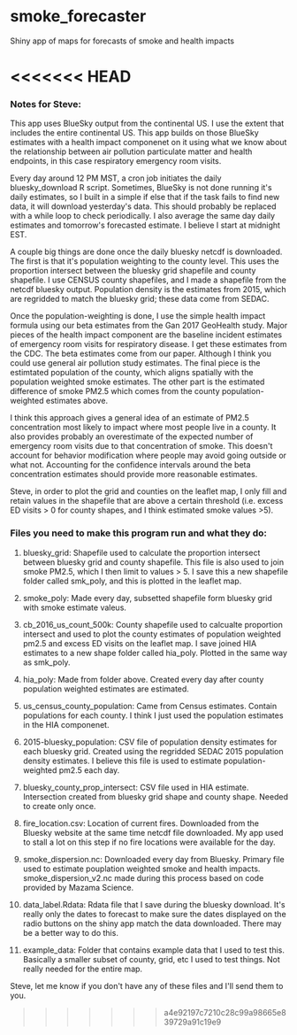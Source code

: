 # smoke_forecaster
Shiny app of maps for forecasts of smoke and health impacts 

<<<<<<< HEAD
=======
### Notes for Steve:

This app uses BlueSky output from the continental US. I use the extent that includes the entire continental US. This app builds on those BlueSky estimates with a health impact componenet on it using what we know about the relationship between air pollution particulate matter and health endpoints, in this case respiratory emergency room visits.

Every day around 12 PM MST, a cron job initiates the daily bluesky_download R script. Sometimes, BlueSky is not done running it's daily estimates, so I built in a simple if else that if the task fails to find new data, it will download yesterday's data. This should probably be replaced with a while loop to check periodically. I also average the same day daily estimates and tomorrow's forecasted estimate. I believe I start at midnight EST.

A couple big things are done once the daily bluesky netcdf is downloaded. The first is that it's population weighting to the county level. This uses the proportion intersect between the bluesky grid shapefile and county shapefile. I use CENSUS county shapefiles, and I made a shapefile from the netcdf bluesky output. Population density is the estimates from 2015, which are regridded to match the bluesky grid; these data come from SEDAC.

Once the population-weighting is done, I use the simple health impact formula using our beta estimates from the Gan 2017 GeoHealth study. Major pieces of the health impact component are the baseline incident estimates of emergency room visits for respiratory disease. I get these estimates from the CDC. The beta estimates come from our paper. Although I think you could use general air pollution study estimates. The final piece is the estimtated population of the county, which aligns spatially with the population weighted smoke estimates. The other part is the estimated difference of smoke PM2.5 which comes from the county population-weighted estimates above.

I think this approach gives a general idea of an estimate of PM2.5 concentration most likely to impact where most people live in a county. It also provides probably an overestimate of the expected number of emergency room visits due to that concentration of smoke. This doesn't account for behavior modification where people may avoid going outside or what not. Accounting for the confidence intervals around the beta concentration estimates should provide more reasonable estimates.

Steve, in order to plot the grid and counties on the leaflet map, I only fill and retain values in the shapefile that are above a certain threshold (i.e. excess ED visits > 0 for county shapes, and I think estimated smoke values >5).

### Files you need to make this program run and what they do:
1. bluesky_grid: Shapefile used to calculate the proportion intersect between bluesky grid and county shapefile. This file is also used to join smoke PM2.5, which I then limit to values > 5. I save this a new shapefile folder called smk_poly, and this is plotted in the leaflet map.

2. smoke_poly: Made every day, subsetted shapefile form bluesky grid with smoke estimate valeus.

3. cb_2016_us_count_500k: County shapefile used to calcualte proportion intersect and used to plot the county estimates of population weighted pm2.5 and excess ED visits on the leaflet map. I save joined HIA estimates to a new shape folder called hia_poly. Plotted in the same way as smk_poly.

4. hia_poly: Made from folder above. Created every day after county population weighted estimates are estimated. 

5. us_census_county_population: Came from Census estimates. Contain populations for each county. I think I just used the population estimates in the HIA componenet.

6. 2015-bluesky_population: CSV file of population density estimates for each bluesky grid. Created using the regridded SEDAC 2015 population density estimates. I believe this file is used to estimate population-weighted pm2.5 each day.

7. bluesky_county_prop_intersect: CSV file used in HIA estimate. Intersection created from bluesky grid shape and county shape. Needed to create only once. 

8. fire_location.csv: Location of current fires. Downloaded from the Bluesky website at the same time netcdf file downloaded. My app used to stall a lot on this step if no fire locations were available for the day. 

9. smoke_dispersion.nc: Downloaded every day from Bluesky. Primary file used to estimate pouplation weighted smoke and health impacts. smoke_dispersion_v2.nc made during this process based on code provided by Mazama Science.

10. data_label.Rdata: Rdata file that I save during the bluesky download. It's really only the dates to forecast to make sure the dates displayed on the radio buttons on the shiny app match the data downloaded. There may be a better way to do this.

11. example_data: Folder that contains example data that I used to test this. Basically a smaller subset of county, grid, etc I used to test things. Not really needed for the entire map.

Steve, let me know if you don't have any of these files and I'll send them to you.
>>>>>>> a4e92197c7210c28c99a98665e839729a91c19e9
